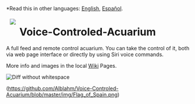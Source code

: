 *Read this in other languages: [English](README.en.md), [Español](README.es.md).

<a href="https://github.com/Alblahm/Voice-Controled-Acuarium/blob/master/img/Flag_of_Spain.png"><img src="https://github.com/Alblahm/Voice-Controled-Acuarium/blob/master/img/Flag_of_Spain.png" align="left" hspace="10" vspace="6"></a>

# Voice-Controled-Acuarium
A full feed and remote control acuarium. You can take the control of it, both via web page interface or directly by using Siri voice commands.

More info and images in the local [Wiki](https://github.com/Alblahm/Voice-Controled-Acuarium/wiki) Pages.


![Diff without whitespace](https://camo.githubusercontent.com/797184940defadec00393e6559b835358a863eeb/68747470733a2f2f6769746875622d696d616765732e73332e616d617a6f6e6177732e636f6d2f626c6f672f323031312f736563726574732f776869746573706163652e706e67)


(https://github.com/Alblahm/Voice-Controled-Acuarium/blob/master/img/Flag_of_Spain.png)
